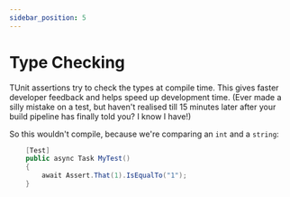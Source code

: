 ```yaml
---
sidebar_position: 5
---
```


# Type Checking

TUnit assertions try to check the types at compile time. 
This gives faster developer feedback and helps speed up development time.
(Ever made a silly mistake on a test, but haven't realised till 15 minutes later after your build pipeline has finally told you? I know I have!)

So this wouldn't compile, because we're comparing an `int` and a `string`:

```csharp
    [Test]
    public async Task MyTest()
    {
        await Assert.That(1).IsEqualTo("1");
    }
```